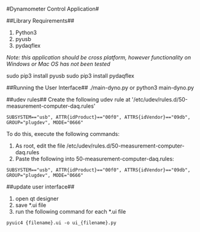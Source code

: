 #Dynamometer Control Application#

##Library Requirements##
1. Python3
2. pyusb
3. pydaqflex

*Note: this application should be cross platform, however functionality on Windows or Mac OS has not been tested*

sudo pip3 install pyusb
sudo pip3 install pydaqflex

##Running the User Interface##
./main-dyno.py
or
python3 main-dyno.py

##udev rules##
Create the following udev rule at '/etc/udev/rules.d/50-measurement-computer-daq.rules'
```
SUBSYSTEM=="usb", ATTR{idProduct}=="00f0", ATTRS{idVendor}=="09db", GROUP="plugdev", MODE="0666"
```

To do this, execute the following commands:
1. As root, edit the file /etc/udev/rules.d/50-measurement-computer-daq.rules 
2. Paste the following into 50-measurement-computer-daq.rules:
```
SUBSYSTEM=="usb", ATTR{idProduct}=="00f0", ATTRS{idVendor}=="09db", GROUP="plugdev", MODE="0666"
```

##update user interface##
1. open qt designer
2. save \*.ui file
3. run the following command for each \*.ui file
```
pyuic4 {filename}.ui -o ui_{filename}.py
```
